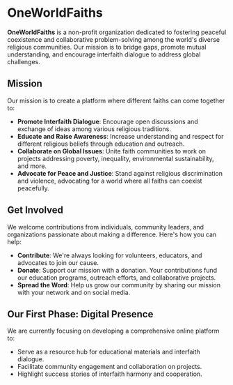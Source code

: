 # OneWorldFaiths

**OneWorldFaiths** is a non-profit organization dedicated to fostering peaceful coexistence and collaborative problem-solving among the world's diverse religious communities. Our mission is to bridge gaps, promote mutual understanding, and encourage interfaith dialogue to address global challenges.

## Mission

Our mission is to create a platform where different faiths can come together to:
- **Promote Interfaith Dialogue**: Encourage open discussions and exchange of ideas among various religious traditions.
- **Educate and Raise Awareness**: Increase understanding and respect for different religious beliefs through education and outreach.
- **Collaborate on Global Issues**: Unite faith communities to work on projects addressing poverty, inequality, environmental sustainability, and more.
- **Advocate for Peace and Justice**: Stand against religious discrimination and violence, advocating for a world where all faiths can coexist peacefully.

## Get Involved

We welcome contributions from individuals, community leaders, and organizations passionate about making a difference. Here's how you can help:
- **Contribute**: We're always looking for volunteers, educators, and advocates to join our cause.
- **Donate**: Support our mission with a donation. Your contributions fund our education programs, outreach efforts, and collaborative projects.
- **Spread the Word**: Help us grow our community by sharing our mission with your network and on social media.

## Our First Phase: Digital Presence

We are currently focusing on developing a comprehensive online platform to:
- Serve as a resource hub for educational materials and interfaith dialogue.
- Facilitate community engagement and collaboration on projects.
- Highlight success stories of interfaith harmony and cooperation.




